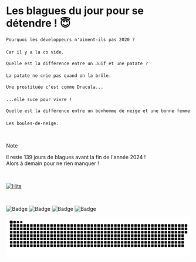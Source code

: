 
<h1>Les blagues du jour pour se détendre ! 😇</h1>

```diff
Pourquoi les développeurs n'aiment-ils pas 2020 ?

Car il y a la co vide.
```

```diff
Quelle est la différence entre un Juif et une patate ?

La patate ne crie pas quand on la brûle.
```

```diff
Une prostituée c'est comme Dracula...

...elle suce pour vivre !
```

```diff
Quelle est la différence entre un bonhomme de neige et une bonne femme de neige ?

Les boules-de-neige.
```

<br/>

> [!NOTE]
> Il reste 139 jours de blagues avant la fin de l'année 2024 ! <br/>
> Alors à demain pour ne rien manquer !

<br/>


[![Hits](https://hits.seeyoufarm.com/api/count/incr/badge.svg?url=https%3A%2F%2Fgithub.com%2FClems02%2Fhit-counter&count_bg=%23003E80&title_bg=%235C9FE1&icon=powershell.svg&icon_color=%23FFFFFF&title=Visite&edge_flat=false)](https://hits.seeyoufarm.com)


<br/>


![Badge](https://img.shields.io/badge/Last%20updated%20on-white?style=for-the-badge&logo=clockify)   ![Badge](https://img.shields.io/badge/15/08-white?style=for-the-badge) ![Badge](https://img.shields.io/badge/at-white?style=for-the-badge) ![Badge](https://img.shields.io/badge/02:43-white?style=for-the-badge)


<p align="center">
 <img width="1000" src="assets/github-snake.svg" alt="snake"/>
</p>

